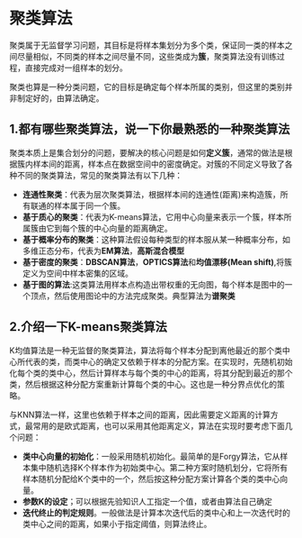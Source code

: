 # 聚类算法

聚类属于无监督学习问题，其目标是将样本集划分为多个类，保证同一类的样本之间尽量相似，不同类的样本之间尽量不同，这些类成为**簇**，聚类算法没有训练过程，直接完成对一组样本的划分。

聚类也算是一种分类问题，它的目标是确定每个样本所属的类别，但这里的类别并非制定好的，由算法确定。

## 1.都有哪些聚类算法，说一下你最熟悉的一种聚类算法

聚类本质上是集合划分的问题，要解决的核心问题是如何**定义簇**，通常的做法是根据簇内样本间的距离，样本点在数据空间中的密度确定。对簇的不同定义导致了各种不同的聚类算法，常见的聚类算法有以下几种：

- **连通性聚类**：代表为层次聚类算法，根据样本间的连通性(距离)来构造簇，所有联通的样本属于同一个簇。
- **基于质心的聚类**：代表为K-means算法，它用中心向量来表示一个簇，样本所属簇由它到每个簇的中心向量的距离确定。
- **基于概率分布的聚类**：这种算法假设每种类型的样本服从某一种概率分布，如多维正态分布，代表为**EM算法**，**高斯混合模型**
- **基于密度的聚类**：**DBSCAN算法**，**OPTICS算法**和**均值漂移(Mean shift)**,将簇定义为空间中样本密集的区域。
- **基于图的算法**:这类算法用样本点构造出带权重的无向图，每个样本是图中的一个顶点，然后使用图论中的方法完成聚类。典型算法为**谱聚类**

## 2.介绍一下K-means聚类算法

K均值算法是一种无监督的聚类算法，算法将每个样本分配到离他最近的那个类中心所代表的类，而类中心的确定又依赖于样本的分配方案。在实现时，先随机初始化每个类的类中心，然后计算样本与每个类的中心的距离，将其分配到最近的那个类，然后根据这种分配方案重新计算每个类的中心。这也是一种分界点优化的策略。

与KNN算法一样，这里也依赖于样本之间的距离，因此需要定义距离的计算方式，最常用的是欧式距离，也可以采用其他距离定义，算法在实现时要考虑下面几个问题：

- **类中心向量的初始化**：一般采用随机初始化。最简单的是Forgy算法，它从样本集中随机选择K个样本作为初始类中心。第二种方案时随机划分，它将所有样本随机分配给K个类中的一个，然后按这种分配方案计算各个类的类中心向量。
- **参数K的设定**；可以根据先验知识人工指定一个值，或者由算法自己确定
- **迭代终止的判定规则**。一般做法是计算本次迭代后的类中心和上一次迭代时的类中心之间的距离，如果小于指定阈值，则算法终止。

